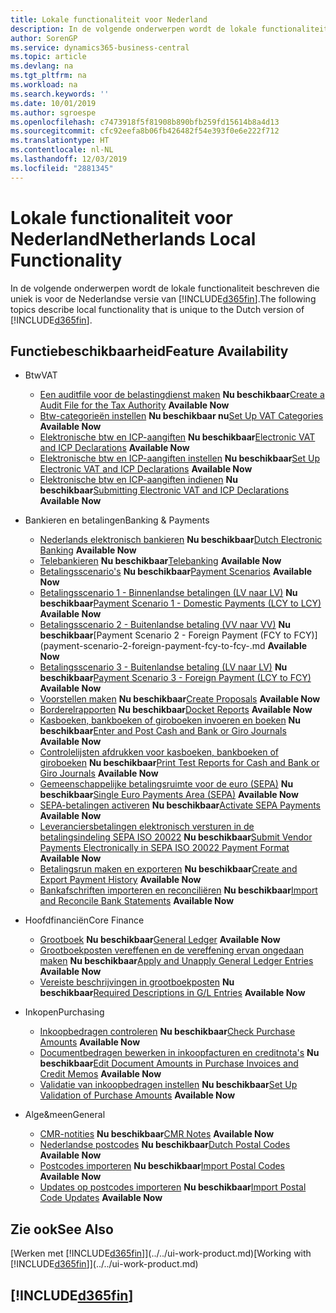 ```yaml
---
title: Lokale functionaliteit voor Nederland
description: In de volgende onderwerpen wordt de lokale functionaliteit in de Nederlandse versie van Business Central beschreven.
author: SorenGP
ms.service: dynamics365-business-central
ms.topic: article
ms.devlang: na
ms.tgt_pltfrm: na
ms.workload: na
ms.search.keywords: ''
ms.date: 10/01/2019
ms.author: sgroespe
ms.openlocfilehash: c7473918f5f81908b890bfb259fd15614b8a4d13
ms.sourcegitcommit: cfc92eefa8b06fb426482f54e393f0e6e222f712
ms.translationtype: HT
ms.contentlocale: nl-NL
ms.lasthandoff: 12/03/2019
ms.locfileid: "2881345"
---
```

# <a name="netherlands-local-functionality"></a><span data-ttu-id="4e766-103">Lokale functionaliteit voor Nederland</span><span class="sxs-lookup"><span data-stu-id="4e766-103">Netherlands Local Functionality</span></span>
<span data-ttu-id="4e766-104">In de volgende onderwerpen wordt de lokale functionaliteit beschreven die uniek is voor de Nederlandse versie van [!INCLUDE[d365fin](../../includes/d365fin_md.md)].</span><span class="sxs-lookup"><span data-stu-id="4e766-104">The following topics describe local functionality that is unique to the Dutch version of [!INCLUDE[d365fin](../../includes/d365fin_md.md)].</span></span>  

## <a name="feature-availability"></a><span data-ttu-id="4e766-105">Functiebeschikbaarheid</span><span class="sxs-lookup"><span data-stu-id="4e766-105">Feature Availability</span></span>  

* <span data-ttu-id="4e766-106">Btw</span><span class="sxs-lookup"><span data-stu-id="4e766-106">VAT</span></span>
    * <span data-ttu-id="4e766-107">[Een auditfile voor de belastingdienst maken](how-to-create-an-audit-file-for-the-tax-authority.md) **Nu beschikbaar**</span><span class="sxs-lookup"><span data-stu-id="4e766-107">[Create a Audit File for the Tax Authority](how-to-create-an-audit-file-for-the-tax-authority.md) **Available Now**</span></span>
    * <span data-ttu-id="4e766-108">[Btw-categorieën instellen](how-to-set-up-vat-categories.md) **Nu beschikbaar nu**</span><span class="sxs-lookup"><span data-stu-id="4e766-108">[Set Up VAT Categories](how-to-set-up-vat-categories.md) **Available Now**</span></span>
    * <span data-ttu-id="4e766-109">[Elektronische btw en ICP-aangiften](electronic-vat-and-icp-declarations.md) **Nu beschikbaar**</span><span class="sxs-lookup"><span data-stu-id="4e766-109">[Electronic VAT and ICP Declarations](electronic-vat-and-icp-declarations.md) **Available Now**</span></span>
    * <span data-ttu-id="4e766-110">[Elektronische btw en ICP-aangiften instellen](how-to-set-up-electronic-vat-and-icp-declarations.md) **Nu beschikbaar**</span><span class="sxs-lookup"><span data-stu-id="4e766-110">[Set Up Electronic VAT and ICP Declarations](how-to-set-up-electronic-vat-and-icp-declarations.md) **Available Now**</span></span>
    * <span data-ttu-id="4e766-111">[Elektronische btw en ICP-aangiften indienen](electronic-vat-and-icp-declarations.md) **Nu beschikbaar**</span><span class="sxs-lookup"><span data-stu-id="4e766-111">[Submitting Electronic VAT and ICP Declarations](electronic-vat-and-icp-declarations.md) **Available Now**</span></span>

* <span data-ttu-id="4e766-112">Bankieren en betalingen</span><span class="sxs-lookup"><span data-stu-id="4e766-112">Banking & Payments</span></span>
    * <span data-ttu-id="4e766-113">[Nederlands elektronisch bankieren](dutch-electronic-banking.md) **Nu beschikbaar**</span><span class="sxs-lookup"><span data-stu-id="4e766-113">[Dutch Electronic Banking](dutch-electronic-banking.md) **Available Now**</span></span>
    * <span data-ttu-id="4e766-114">[Telebankieren](telebanking.md) **Nu beschikbaar**</span><span class="sxs-lookup"><span data-stu-id="4e766-114">[Telebanking](telebanking.md) **Available Now**</span></span>
    * <span data-ttu-id="4e766-115">[Betalingsscenario's](payment-scenarios.md) **Nu beschikbaar**</span><span class="sxs-lookup"><span data-stu-id="4e766-115">[Payment Scenarios](payment-scenarios.md) **Available Now**</span></span>
    * <span data-ttu-id="4e766-116">[Betalingsscenario 1 - Binnenlandse betalingen (LV naar LV)](payment-scenario-1-domestic-payments-lcy-to-lcy-.md) **Nu beschikbaar**</span><span class="sxs-lookup"><span data-stu-id="4e766-116">[Payment Scenario 1 - Domestic Payments (LCY to LCY)](payment-scenario-1-domestic-payments-lcy-to-lcy-.md) **Available Now**</span></span>  
    * <span data-ttu-id="4e766-117">[Betalingsscenario 2 - Buitenlandse betaling (VV naar VV)](payment-scenario-2-foreign-payment-fcy-to-fcy-.md) **Nu beschikbaar**</span><span class="sxs-lookup"><span data-stu-id="4e766-117">[Payment Scenario 2 - Foreign Payment (FCY to FCY)](payment-scenario-2-foreign-payment-fcy-to-fcy-.md **Available Now**</span></span>  
    * <span data-ttu-id="4e766-118">[Betalingsscenario 3 - Buitenlandse betaling (LV naar LV)](payment-scenario-3-foreign-payment-lcy-to-fcy-.md) **Nu beschikbaar**</span><span class="sxs-lookup"><span data-stu-id="4e766-118">[Payment Scenario 3 - Foreign Payment (LCY  to FCY)](payment-scenario-3-foreign-payment-lcy-to-fcy-.md) **Available Now**</span></span>
    * <span data-ttu-id="4e766-119">[Voorstellen maken](how-to-create-proposals.md) **Nu beschikbaar**</span><span class="sxs-lookup"><span data-stu-id="4e766-119">[Create Proposals](how-to-create-proposals.md) **Available Now**</span></span>
    * <span data-ttu-id="4e766-120">[Borderelrapporten](docket-reports.md) **Nu beschikbaar**</span><span class="sxs-lookup"><span data-stu-id="4e766-120">[Docket Reports](docket-reports.md) **Available Now**</span></span>
    * <span data-ttu-id="4e766-121">[Kasboeken, bankboeken of giroboeken invoeren en boeken](how-to-enter-and-post-cash-and-bank-or-giro-journals.md) **Nu beschikbaar**</span><span class="sxs-lookup"><span data-stu-id="4e766-121">[Enter and Post Cash and Bank or Giro Journals](how-to-enter-and-post-cash-and-bank-or-giro-journals.md) **Available Now**</span></span>
    * <span data-ttu-id="4e766-122">[Controlelijsten afdrukken voor kasboeken, bankboeken of giroboeken](how-to-print-the-test-reports-for-cash-and-bank-or-giro-journals.md) **Nu beschikbaar**</span><span class="sxs-lookup"><span data-stu-id="4e766-122">[Print Test Reports for Cash and Bank or Giro Journals](how-to-print-the-test-reports-for-cash-and-bank-or-giro-journals.md) **Available Now**</span></span>
    * <span data-ttu-id="4e766-123">[Gemeenschappelijke betalingsruimte voor de euro (SEPA)](single-euro-payments-area-sepa-.md) **Nu beschikbaar**</span><span class="sxs-lookup"><span data-stu-id="4e766-123">[Single Euro Payments Area (SEPA)](single-euro-payments-area-sepa-.md) **Available Now**</span></span>
    * <span data-ttu-id="4e766-124">[SEPA-betalingen activeren](how-to-activate-sepa-payments.md) **Nu beschikbaar**</span><span class="sxs-lookup"><span data-stu-id="4e766-124">[Activate SEPA Payments](how-to-activate-sepa-payments.md) **Available Now**</span></span>
    * <span data-ttu-id="4e766-125">[Leveranciersbetalingen elektronisch versturen in de betalingsindeling SEPA ISO 20022](how-to-submit-vendor-payments-electronically-in-sepa-iso-20022-payment-format.md) **Nu beschikbaar**</span><span class="sxs-lookup"><span data-stu-id="4e766-125">[Submit Vendor Payments Electronically in SEPA ISO 20022 Payment Format](how-to-submit-vendor-payments-electronically-in-sepa-iso-20022-payment-format.md) **Available Now**</span></span>
    * <span data-ttu-id="4e766-126">[Betalingsrun maken en exporteren](how-to-create-and-export-payment-history.md) **Nu beschikbaar**</span><span class="sxs-lookup"><span data-stu-id="4e766-126">[Create and Export Payment History](how-to-create-and-export-payment-history.md) **Available Now**</span></span>
    * <span data-ttu-id="4e766-127">[Bankafschriften importeren en reconciliëren](how-to-import-and-reconcile-bank-statements.md) **Nu beschikbaar**</span><span class="sxs-lookup"><span data-stu-id="4e766-127">[Import and Reconcile Bank Statements](how-to-import-and-reconcile-bank-statements.md) **Available Now**</span></span>

* <span data-ttu-id="4e766-128">Hoofdfinanciën</span><span class="sxs-lookup"><span data-stu-id="4e766-128">Core Finance</span></span>
    * <span data-ttu-id="4e766-129">[Grootboek](general-ledger.md) **Nu beschikbaar**</span><span class="sxs-lookup"><span data-stu-id="4e766-129">[General Ledger](general-ledger.md) **Available Now**</span></span>
    * <span data-ttu-id="4e766-130">[Grootboekposten vereffenen en de vereffening ervan ongedaan maken](how-to-apply-and-unapply-general-ledger-entries.md) **Nu beschikbaar**</span><span class="sxs-lookup"><span data-stu-id="4e766-130">[Apply and Unapply General Ledger Entries](how-to-apply-and-unapply-general-ledger-entries.md) **Available Now**</span></span>
    * <span data-ttu-id="4e766-131">[Vereiste beschrijvingen in grootboekposten](required-descriptions-in-g-l-entry.md) **Nu beschikbaar**</span><span class="sxs-lookup"><span data-stu-id="4e766-131">[Required Descriptions in G/L Entries](required-descriptions-in-g-l-entry.md) **Available Now**</span></span>

* <span data-ttu-id="4e766-132">Inkopen</span><span class="sxs-lookup"><span data-stu-id="4e766-132">Purchasing</span></span>
    * <span data-ttu-id="4e766-133">[Inkoopbedragen controleren](check-purchase-amounts.md) **Nu beschikbaar**</span><span class="sxs-lookup"><span data-stu-id="4e766-133">[Check Purchase Amounts](check-purchase-amounts.md) **Available Now**</span></span>
    * <span data-ttu-id="4e766-134">[Documentbedragen bewerken in inkoopfacturen en creditnota's](how-to-edit-document-amounts-in-purchase-invoices-and-credit-memos.md) **Nu beschikbaar**</span><span class="sxs-lookup"><span data-stu-id="4e766-134">[Edit Document Amounts in Purchase Invoices and Credit Memos](how-to-edit-document-amounts-in-purchase-invoices-and-credit-memos.md) **Available Now**</span></span>  
    * <span data-ttu-id="4e766-135">[Validatie van inkoopbedragen instellen](how-to-set-up-validation-of-purchase-amounts.md) **Nu beschikbaar**</span><span class="sxs-lookup"><span data-stu-id="4e766-135">[Set Up Validation of Purchase Amounts](how-to-set-up-validation-of-purchase-amounts.md) **Available Now**</span></span>

* <span data-ttu-id="4e766-136">Alge&meen</span><span class="sxs-lookup"><span data-stu-id="4e766-136">General</span></span>
    * <span data-ttu-id="4e766-137">[CMR-notities](cmr-notes.md) **Nu beschikbaar**</span><span class="sxs-lookup"><span data-stu-id="4e766-137">[CMR Notes](cmr-notes.md) **Available Now**</span></span>
    * <span data-ttu-id="4e766-138">[Nederlandse postcodes](dutch-post-codes.md) **Nu beschikbaar**</span><span class="sxs-lookup"><span data-stu-id="4e766-138">[Dutch Postal Codes](dutch-post-codes.md) **Available Now**</span></span>
    * <span data-ttu-id="4e766-139">[Postcodes importeren](how-to-import-post-codes.md) **Nu beschikbaar**</span><span class="sxs-lookup"><span data-stu-id="4e766-139">[Import Postal Codes](how-to-import-post-codes.md) **Available Now**</span></span>
    * <span data-ttu-id="4e766-140">[Updates op postcodes importeren](how-to-import-post-code-updates.md) **Nu beschikbaar**</span><span class="sxs-lookup"><span data-stu-id="4e766-140">[Import Postal Code Updates](how-to-import-post-code-updates.md) **Available Now**</span></span>  

## <a name="see-also"></a><span data-ttu-id="4e766-141">Zie ook</span><span class="sxs-lookup"><span data-stu-id="4e766-141">See Also</span></span>
<span data-ttu-id="4e766-142">[Werken met [!INCLUDE[d365fin](../../includes/d365fin_md.md)]](../../ui-work-product.md)</span><span class="sxs-lookup"><span data-stu-id="4e766-142">[Working with [!INCLUDE[d365fin](../../includes/d365fin_md.md)]](../../ui-work-product.md)</span></span>  

## [!INCLUDE[d365fin](../../includes/free_trial_md.md)]  
